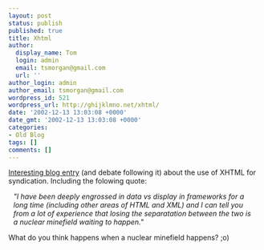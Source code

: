 ```yaml
---
layout: post
status: publish
published: true
title: Xhtml
author:
  display_name: Tom
  login: admin
  email: tsmorgan@gmail.com
  url: ''
author_login: admin
author_email: tsmorgan@gmail.com
wordpress_id: 521
wordpress_url: http://ghijklmno.net/xhtml/
date: '2002-12-13 13:03:08 +0000'
date_gmt: '2002-12-13 13:03:08 +0000'
categories:
- Old Blog
tags: []
comments: []
---
```

<p><a href="http://www.dashes.com/anil/index.php?archives/004158.php">Interesting blog entry</a> (and debate following it) about the use of XHTML for syndication. Including the folowing quote:</p>

<p style="margin:0px 10px;font-style:italic;">"I have been deeply engrossed in data vs display in frameworks for a long time (including other areas of HTML and XML) and I can tell you from a lot of experience that losing the separatation between the two is a nuclear minefield waiting to happen."</p>

<p>What do you think happens when a nuclear minefield happens? ;o)</p>

